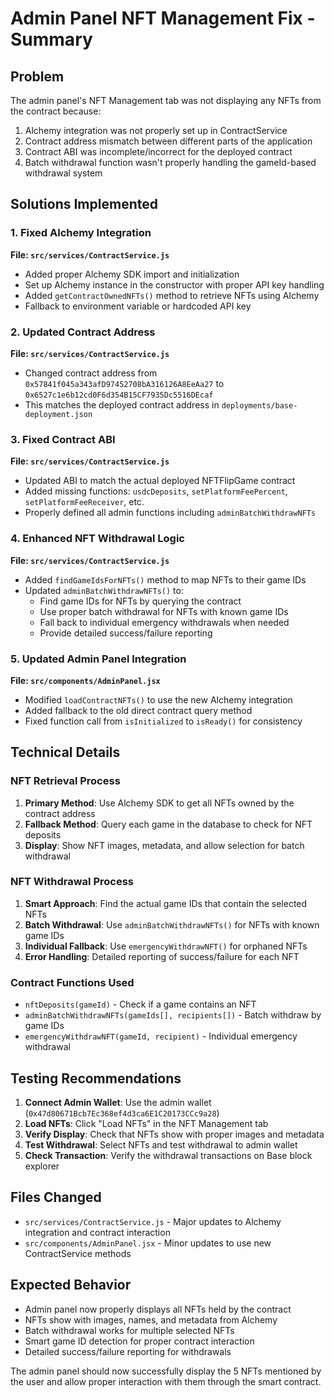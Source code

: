 # Admin Panel NFT Management Fix - Summary

## Problem
The admin panel's NFT Management tab was not displaying any NFTs from the contract because:
1. Alchemy integration was not properly set up in ContractService
2. Contract address mismatch between different parts of the application
3. Contract ABI was incomplete/incorrect for the deployed contract
4. Batch withdrawal function wasn't properly handling the gameId-based withdrawal system

## Solutions Implemented

### 1. Fixed Alchemy Integration
**File: `src/services/ContractService.js`**
- Added proper Alchemy SDK import and initialization
- Set up Alchemy instance in the constructor with proper API key handling
- Added `getContractOwnedNFTs()` method to retrieve NFTs using Alchemy
- Fallback to environment variable or hardcoded API key

### 2. Updated Contract Address
**File: `src/services/ContractService.js`**
- Changed contract address from `0x57841f045a343afD97452708bA316126A8EeAa27` to `0x6527c1e6b12cd0F6d354B15CF7935Dc5516DEcaf`
- This matches the deployed contract address in `deployments/base-deployment.json`

### 3. Fixed Contract ABI
**File: `src/services/ContractService.js`**
- Updated ABI to match the actual deployed NFTFlipGame contract
- Added missing functions: `usdcDeposits`, `setPlatformFeePercent`, `setPlatformFeeReceiver`, etc.
- Properly defined all admin functions including `adminBatchWithdrawNFTs`

### 4. Enhanced NFT Withdrawal Logic
**File: `src/services/ContractService.js`**
- Added `findGameIdsForNFTs()` method to map NFTs to their game IDs
- Updated `adminBatchWithdrawNFTs()` to:
  - Find game IDs for NFTs by querying the contract
  - Use proper batch withdrawal for NFTs with known game IDs
  - Fall back to individual emergency withdrawals when needed
  - Provide detailed success/failure reporting

### 5. Updated Admin Panel Integration
**File: `src/components/AdminPanel.jsx`**
- Modified `loadContractNFTs()` to use the new Alchemy integration
- Added fallback to the old direct contract query method
- Fixed function call from `isInitialized` to `isReady()` for consistency

## Technical Details

### NFT Retrieval Process
1. **Primary Method**: Use Alchemy SDK to get all NFTs owned by the contract address
2. **Fallback Method**: Query each game in the database to check for NFT deposits
3. **Display**: Show NFT images, metadata, and allow selection for batch withdrawal

### NFT Withdrawal Process
1. **Smart Approach**: Find the actual game IDs that contain the selected NFTs
2. **Batch Withdrawal**: Use `adminBatchWithdrawNFTs()` for NFTs with known game IDs
3. **Individual Fallback**: Use `emergencyWithdrawNFT()` for orphaned NFTs
4. **Error Handling**: Detailed reporting of success/failure for each NFT

### Contract Functions Used
- `nftDeposits(gameId)` - Check if a game contains an NFT
- `adminBatchWithdrawNFTs(gameIds[], recipients[])` - Batch withdraw by game IDs
- `emergencyWithdrawNFT(gameId, recipient)` - Individual emergency withdrawal

## Testing Recommendations

1. **Connect Admin Wallet**: Use the admin wallet (`0x47d80671Bcb7Ec368ef4d3ca6E1C20173CCc9a28`)
2. **Load NFTs**: Click "Load NFTs" in the NFT Management tab
3. **Verify Display**: Check that NFTs show with proper images and metadata
4. **Test Withdrawal**: Select NFTs and test withdrawal to admin wallet
5. **Check Transaction**: Verify the withdrawal transactions on Base block explorer

## Files Changed
- `src/services/ContractService.js` - Major updates to Alchemy integration and contract interaction
- `src/components/AdminPanel.jsx` - Minor updates to use new ContractService methods

## Expected Behavior
- Admin panel now properly displays all NFTs held by the contract
- NFTs show with images, names, and metadata from Alchemy
- Batch withdrawal works for multiple selected NFTs
- Smart game ID detection for proper contract interaction
- Detailed success/failure reporting for withdrawals

The admin panel should now successfully display the 5 NFTs mentioned by the user and allow proper interaction with them through the smart contract.
